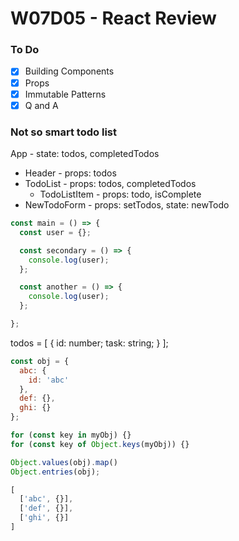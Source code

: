 # W07D05 - React Review

### To Do
* [x] Building Components
* [x] Props
* [x] Immutable Patterns
* [x] Q and A

### Not so smart todo list

App - state: todos, completedTodos
  - Header - props: todos
  - TodoList - props: todos, completedTodos
    - TodoListItem - props: todo, isComplete
  - NewTodoForm - props: setTodos, state: newTodo


```js
const main = () => {
  const user = {};

  const secondary = () => {
    console.log(user);
  };

  const another = () => {
    console.log(user);
  };

};
```

todos = [
  {
    id: number;
    task: string;
  }
];



```js
const obj = {
  abc: {
    id: 'abc'
  },
  def: {},
  ghi: {}
};

for (const key in myObj) {}
for (const key of Object.keys(myObj)) {}

Object.values(obj).map()
Object.entries(obj);

[
  ['abc', {}], 
  ['def', {}], 
  ['ghi', {}]
]
```
















